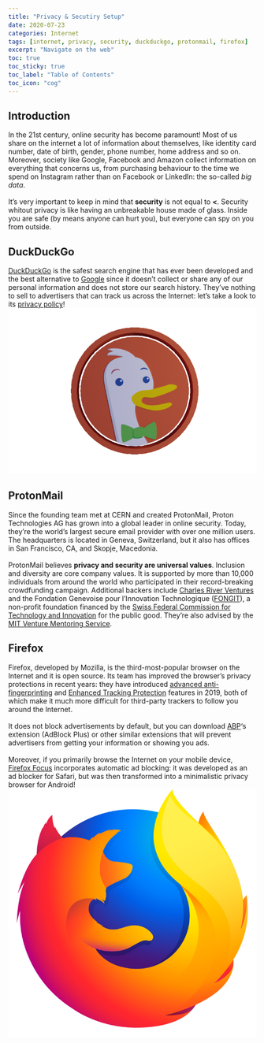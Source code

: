 ```yaml
---
title: "Privacy & Secutiry Setup"
date: 2020-07-23
categories: Internet
tags: [internet, privacy, security, duckduckgo, protonmail, firefox]
excerpt: "Navigate on the web"
toc: true
toc_sticky: true
toc_label: "Table of Contents"
toc_icon: "cog"
---
```


## Introduction
In the 21st century, online security has become paramount! Most of us share on the internet a lot of information about themselves, like identity card number, date of birth, gender, phone number, home address and so on. Moreover, society like Google, Facebook and Amazon collect information on everything that concerns us, from purchasing behaviour to the time we spend on Instagram rather than on Facebook or LinkedIn: the so-called *big data*.<br><br>
It’s very important to keep in mind that **security** is not equal to **<**. Security whitout privacy is like having an unbreakable house made of glass. Inside you are safe (by means anyone can hurt you), but everyone can spy on you from outside.

## DuckDuckGo
[DuckDuckGo](https://duckduckgo.com) is the safest search engine that has ever been developed and the best alternative to [Google](https://google.com) since it doesn’t collect or share any of our personal information and does not store our search history. They’ve nothing to sell to advertisers that can track us across the Internet: let’s take a look to its [privacy policy](https://duckduckgo.com/privacy)!
![DuckDuckGo Logo](/assets/images/posts/privacy_and_security/duck_transparent.gif)

## ProtonMail
Since the founding team met at CERN and created ProtonMail, Proton Technologies AG has grown into a global leader in online security. Today, they’re the world’s largest secure email provider with over one million users. The headquarters is located in Geneva, Switzerland, but it also has offices in San Francisco, CA, and Skopje, Macedonia.<br><br>
ProtonMail believes **privacy and security are universal values**. Inclusion and diversity are core company values. It is supported by more than 10,000 individuals from around the world who participated in their record-breaking crowdfunding campaign. Additional backers include [Charles River Ventures](https://www.crv.com/) and the Fondation Genevoise pour l’Innovation Technologique ([FONGIT](https://www.fongit.ch/)), a non-profit foundation financed by the [Swiss Federal Commission for Technology and Innovation](https://www.innosuisse.ch/inno/de/home.html) for the public good. They’re also advised by the [MIT Venture Mentoring Service](https://vms.mit.edu/).

## Firefox
Firefox, developed by Mozilla, is the third-most-popular browser on the Internet and it is open source. Its team has improved the browser’s privacy protections in recent years: they have introduced [advanced anti-fingerprinting](https://blog.mozilla.org/firefox/how-to-block-fingerprinting-with-firefox/) and [Enhanced Tracking Protection](https://blog.mozilla.org/firefox/control-trackers-with-firefox/) features in 2019, both of which make it much more difficult for third-party trackers to follow you around the Internet.<br><br>
It does not block advertisements by default, but you can download [ABP](https://adblockplus.org/)‘s extension (AdBlock Plus) or other similar extensions that will prevent advertisers from getting your information or showing you ads.<br><br>
Moreover, if you primarily browse the Internet on your mobile device, [Firefox Focus](https://www.mozilla.org/en-US/firefox/mobile/#focus) incorporates automatic ad blocking: it was developed as an ad blocker for Safari, but was then transformed into a minimalistic privacy browser for Android!
![Mozzilla Firefox Logo](/assets/images/posts/privacy_and_security/1000px-firefox_logo_2017.png)